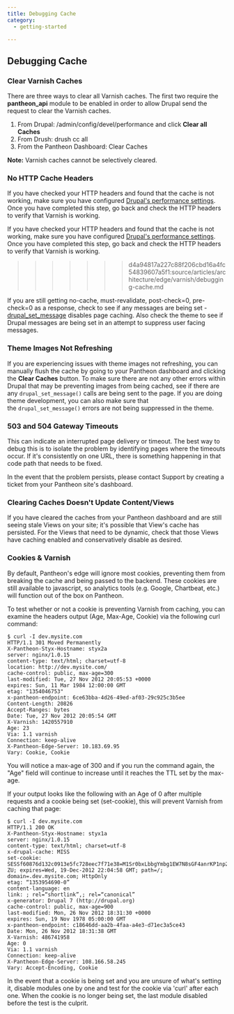 ```yaml
---
title: Debugging Cache
category:
  - getting-started

---
```


## Debugging Cache

### Clear Varnish Caches

There are three ways to clear all Varnish caches. The first two require the **pantheon\_api** module to be enabled in order to allow Drupal send the request to clear the Varnish caches.

1. From Drupal: /admin/config/devel/performance and click **Clear all Caches**
2. From Drush: drush cc all
3. From the Pantheon Dashboard: Clear Caches

**Note:** Varnish caches cannot be selectively cleared.

### No HTTP Cache Headers

If you have checked your HTTP headers and found that the cache is not working, make sure you have configured [Drupal's performance settings](/articles/drupal/drupal-s-performance-and-caching-settings). Once you have completed this step, go back and check the HTTP headers to verify that Varnish is working.

If you have checked your HTTP headers and found that the cache is not working, make sure you have configured [Drupal's performance settings](/articles/drupal/drupal-s-performance-and-caching-settings). Once you have completed this step, go back and check the HTTP headers to verify that Varnish is working.
>>>>>>> d4a94817a227c88f206cbd16a4fc54839607a5f1:source/articles/architecture/edge/varnish/debugging-cache.md

If you are still getting no-cache, must-revalidate, post-check=0, pre-check=0 as a response, check to see if any messages are being set - [drupal\_set\_message](https://api.drupal.org/api/drupal/includes%21bootstrap.inc/function/drupal_set_message/7) disables page caching. Also check the theme to see if Drupal messages are being set in an attempt to suppress user facing messages.

### Theme Images Not Refreshing

If you are experiencing issues with theme images not refreshing, you can manually flush the cache by going to your Pantheon dashboard and clicking the **Clear Caches** button. To make sure there are not any other errors within Drupal that may be preventing images from being cached, see if there are any `drupal_set_message()` calls are being sent to the page. If you are doing theme development, you can also make sure that the `drupal_set_message()` errors are not being suppressed in the theme.

### 503 and 504 Gateway Timeouts

This can indicate an interrupted page delivery or timeout. The best way to debug this is to isolate the problem by identifying pages where the timeouts occur. If it's consistently on one URL, there is something happening in that code path that needs to be fixed.

In the event that the problem persists, please contact Support by creating a ticket from your Pantheon site's dashboard.

### Clearing Caches Doesn't Update Content/Views

If you have cleared the caches from your Pantheon dashboard and are still seeing stale Views on your site; it's possible that View's cache has persisted. For the Views that need to be dynamic, check that those Views have caching enabled and conservatively disable as desired.

### Cookies & Varnish

By default, Pantheon's edge will ignore most cookies, preventing them from breaking the cache and being passed to the backend. These cookies are still available to javascript, so analytics tools (e.g. Google, Chartbeat, etc.) will function out of the box on Pantheon. 

To test whether or not a cookie is preventing Varnish from caching, you can examine the headers output (Age, Max-Age, Cookie) via the following curl command:

    $ curl -I dev.mysite.com
    HTTP/1.1 301 Moved Permanently
    X-Pantheon-Styx-Hostname: styx2a
    server: nginx/1.0.15
    content-type: text/html; charset=utf-8
    location: http://dev.mysite.com/
    cache-control: public, max-age=300
    last-modified: Tue, 27 Nov 2012 20:05:53 +0000
    expires: Sun, 11 Mar 1984 12:00:00 GMT
    etag: "1354046753"
    x-pantheon-endpoint: 6ce63bba-4d26-49ed-af03-29c925c3b5ee
    Content-Length: 20826
    Accept-Ranges: bytes
    Date: Tue, 27 Nov 2012 20:05:54 GMT
    X-Varnish: 1420557910
    Age: 23
    Via: 1.1 varnish
    Connection: keep-alive
    X-Pantheon-Edge-Server: 10.183.69.95
    Vary: Cookie, Cookie

You will notice a max-age of 300 and if you run the command again, the "Age" field will continue to increase until it reaches the TTL set by the max-age.

If your output looks like the following with an Age of 0 after multiple requests and a cookie being set (set-cookie), this will prevent Varnish from caching that page:

    $ curl -I dev.mysite.com
    HTTP/1.1 200 OK
    X-Pantheon-Styx-Hostname: styx1a
    server: nginx/1.0.15
    content-type: text/html; charset=utf-8
    x-drupal-cache: MISS
    set-cookie: SESSf60876d132c0913e5fc728eec7f71e38=M1Sr0bxLbbgYmbg1EW7N8sGF4anrKP1np25EkYta-ZU; expires=Wed, 19-Dec-2012 22:04:58 GMT; path=/; domain=.dev.mysite.com; HttpOnly
    etag: “1353954690-0”
    content-language: en
    link: ; rel=“shortlink”,; rel=“canonical”
    x-generator: Drupal 7 (http://drupal.org)
    cache-control: public, max-age=900
    last-modified: Mon, 26 Nov 2012 18:31:30 +0000
    expires: Sun, 19 Nov 1978 05:00:00 GMT
    x-pantheon-endpoint: c18646dd-aa2b-4faa-a4e3-d71ec3a5ce43
    Date: Mon, 26 Nov 2012 18:31:38 GMT
    X-Varnish: 486741958
    Age: 0
    Via: 1.1 varnish
    Connection: keep-alive
    X-Pantheon-Edge-Server: 108.166.58.245
    Vary: Accept-Encoding, Cookie

In the event that a cookie is being set and you are unsure of what's setting it, disable modules one by one and test for the cookie via 'curl' after each one. When the cookie is no longer being set, the last module disabled before the test is the culprit.
